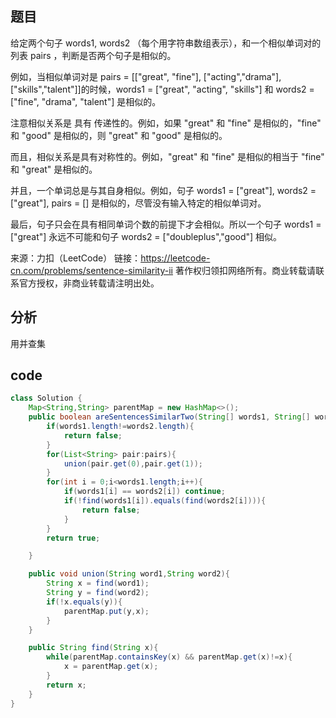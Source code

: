 ## 题目
给定两个句子 words1, words2 （每个用字符串数组表示），和一个相似单词对的列表 pairs ，判断是否两个句子是相似的。

例如，当相似单词对是 pairs = [["great", "fine"], ["acting","drama"], ["skills","talent"]]的时候，words1 = ["great", "acting", "skills"] 和 words2 = ["fine", "drama", "talent"] 是相似的。

注意相似关系是 具有 传递性的。例如，如果 "great" 和 "fine" 是相似的，"fine" 和 "good" 是相似的，则 "great" 和 "good" 是相似的。

而且，相似关系是具有对称性的。例如，"great" 和 "fine" 是相似的相当于 "fine" 和 "great" 是相似的。

并且，一个单词总是与其自身相似。例如，句子 words1 = ["great"], words2 = ["great"], pairs = [] 是相似的，尽管没有输入特定的相似单词对。

最后，句子只会在具有相同单词个数的前提下才会相似。所以一个句子 words1 = ["great"] 永远不可能和句子 words2 = ["doubleplus","good"] 相似。

来源：力扣（LeetCode）
链接：https://leetcode-cn.com/problems/sentence-similarity-ii
著作权归领扣网络所有。商业转载请联系官方授权，非商业转载请注明出处。


## 分析
用并查集

## code
```java
class Solution {
    Map<String,String> parentMap = new HashMap<>();
    public boolean areSentencesSimilarTwo(String[] words1, String[] words2, List<List<String>> pairs) {
        if(words1.length!=words2.length){
            return false;
        }
        for(List<String> pair:pairs){
            union(pair.get(0),pair.get(1));
        }
        for(int i = 0;i<words1.length;i++){
            if(words1[i] == words2[i]) continue;
            if(!find(words1[i]).equals(find(words2[i]))){
                return false;
            }
        }
        return true;

    }

    public void union(String word1,String word2){
        String x = find(word1);
        String y = find(word2);
        if(!x.equals(y)){
            parentMap.put(y,x);
        }
    }

    public String find(String x){
        while(parentMap.containsKey(x) && parentMap.get(x)!=x){
            x = parentMap.get(x);
        }
        return x;
    }
}
```